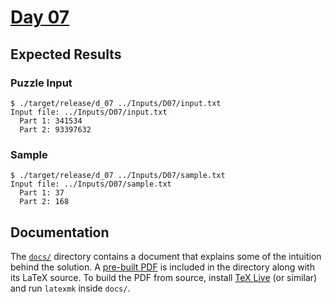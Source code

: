 # [Day 07](https://adventofcode.com/2021/day/7)

## Expected Results

### Puzzle Input

```console
$ ./target/release/d_07 ../Inputs/D07/input.txt
Input file: ../Inputs/D07/input.txt
  Part 1: 341534
  Part 2: 93397632
```

### Sample

```console
$ ./target/release/d_07 ../Inputs/D07/sample.txt
Input file: ../Inputs/D07/sample.txt
  Part 1: 37
  Part 2: 168
```

## Documentation

The [`docs/`](./docs/) directory contains a document that explains some of the
intuition behind the solution. A [pre-built PDF](./docs/d_07.pdf) is included
in the directory along with its LaTeX source. To build the PDF from source,
install [TeX Live](https://www.tug.org/texlive/) (or similar) and run `latexmk`
inside `docs/`.
